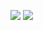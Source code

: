 ![](//www.plantuml.com/plantuml/png/VOxB2SD030Nlga8Dk84GWWj84xBzC8RzW9wK-hCvxINuFCCmAyCyiXQnZDwoRd3PouKMkhoKy0zS7-euByPapsMopRiTkp4q2NyFxr-1Q8TMa7RYjYAo3lMt9FFk2m00)
![](//www.plantuml.com/plantuml/png/VOyz3i8m38Nd-XIPaN85LF4pC32r7C1AJ47afx9J682xKmf53K9CKPwVFxzNIa9EdNVGeZbXGqg8pyGhZ5SeA7HURQLPzoyKng68gePvVM12EsgrQHSSqHgKjF6jc-ZLY1krdH337TvKfMsy13tBiK_Fxydt9QLlyzmn_IWTymoVbYQ6nD4HzosF8H7lqT2_7ilNWXl2mnJQ7yaD2g2aO3ll7W00)
